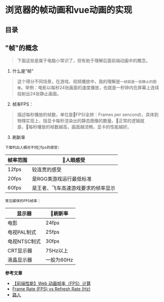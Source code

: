 # 浏览器的帧动画和vue动画的实现

## 目录


## "帧"的概念
> 下面这些是属于电脑小常识了，但有助于理解后面前端动画中的概念。

1. 什么是“帧”
> 这个得分不同场景，在游戏、视频播放中，我的理解是`一帧就是一张静止的图像`。举例：电影以每秒24张画面的速度播放，也就是一秒钟内在屏幕上连续投射出24张静止画面。

2. 帧率FPS：
> 描述每秒播放的帧数，单位是FPS(全拼：Frames per sencond)，具体到物理实现上，指显卡每秒渲染出的静态图像的数量。正常的逻辑就是，每秒播放的帧数越高，画面越流畅，显卡的性能越好。

3. 刷新率
> 



`下面列出人眼对不同fps的感受: `

帧率范围 | 人眼感受 |
---------|----------|
 12fps | 较连贯的感受 | 
 20fps | 是RGG类游戏运行最低标准 | 
 60fps | 是王者、飞车高速游戏要求的帧率显示 |

`常见媒体的FPS帧率：`

显示器 | 刷新率 |
---------|----------|
 电影 | 24fps | 
 电视PAL制式 | 25fps | 
 电视NTSC制式 | 30fps |
 CRT显示器 | 75Hz以上 |
 液晶显示器 | 一般为60Hz |








**参考文章**
- [【前端性能】Web 动画帧率（FPS）计算](https://www.cnblogs.com/coco1s/p/8029582.html)
- [Frame Rate (FPS) vs Refresh Rate (Hz)](https://www.avadirect.com/blog/frame-rate-fps-vs-hz-refresh-rate/)
- [路人](https://zhidao.baidu.com/question/90238623.html)

